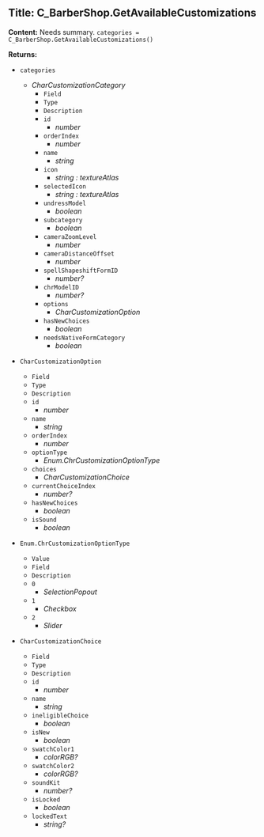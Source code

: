 ## Title: C_BarberShop.GetAvailableCustomizations

**Content:**
Needs summary.
`categories = C_BarberShop.GetAvailableCustomizations()`

**Returns:**
- `categories`
  - *CharCustomizationCategory*
    - `Field`
    - `Type`
    - `Description`
    - `id`
      - *number*
    - `orderIndex`
      - *number*
    - `name`
      - *string*
    - `icon`
      - *string : textureAtlas*
    - `selectedIcon`
      - *string : textureAtlas*
    - `undressModel`
      - *boolean*
    - `subcategory`
      - *boolean*
    - `cameraZoomLevel`
      - *number*
    - `cameraDistanceOffset`
      - *number*
    - `spellShapeshiftFormID`
      - *number?*
    - `chrModelID`
      - *number?*
    - `options`
      - *CharCustomizationOption*
    - `hasNewChoices`
      - *boolean*
    - `needsNativeFormCategory`
      - *boolean*

- `CharCustomizationOption`
  - `Field`
  - `Type`
  - `Description`
  - `id`
    - *number*
  - `name`
    - *string*
  - `orderIndex`
    - *number*
  - `optionType`
    - *Enum.ChrCustomizationOptionType*
  - `choices`
    - *CharCustomizationChoice*
  - `currentChoiceIndex`
    - *number?*
  - `hasNewChoices`
    - *boolean*
  - `isSound`
    - *boolean*

- `Enum.ChrCustomizationOptionType`
  - `Value`
  - `Field`
  - `Description`
  - `0`
    - *SelectionPopout*
  - `1`
    - *Checkbox*
  - `2`
    - *Slider*

- `CharCustomizationChoice`
  - `Field`
  - `Type`
  - `Description`
  - `id`
    - *number*
  - `name`
    - *string*
  - `ineligibleChoice`
    - *boolean*
  - `isNew`
    - *boolean*
  - `swatchColor1`
    - *colorRGB?*
  - `swatchColor2`
    - *colorRGB?*
  - `soundKit`
    - *number?*
  - `isLocked`
    - *boolean*
  - `lockedText`
    - *string?*